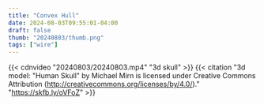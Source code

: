 ```yaml
---
title: "Convex Hull"
date: 2024-08-03T09:55:01-04:00
draft: false
thumb: "20240803/thumb.png"
tags: ["wire"]
---
```


{{< cdnvideo "20240803/20240803.mp4" "3d skull" >}}
{{< citation "3d model: \"Human Skull\" by Michael Mirn is licensed under Creative Commons Attribution (http://creativecommons.org/licenses/by/4.0/)." "https://skfb.ly/oVFoZ" >}}
